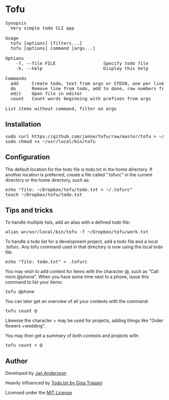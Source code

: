 Tofu
====

<pre>
Synopsis
  Very simple todo CLI app

Usage
  tofu [options] [filters...]
  tofu [options] command [args...]

Options
    -f, --file FILE                  Specify todo file
    -h, --help                       Display this help

Commands
  add     Create todo, text from args or STDIN, one per line
  do      Remove line from todo, add to done, row numbers from args
  edit    Open file in editor
  count   Count words beginning with prefixes from args

List items without command, filter on args
</pre>

Installation
------------
<pre>
sudo curl https://github.com/janne/tofu/raw/master/tofu > ~/usr/local/bin/tofu
sudo chmod +x ~/usr/local/bin/tofu
</pre>

Configuration
-------------
The default location for the todo file is todo.txt in the home directory. If
another location is preferred, create a file called ".tofurc" in the current
directory or the home directory, such as:

<pre>
echo "file: ~/Dropbox/tofu/todo.txt > ~/.tofurc"
touch ~/Dropbox/tofu/todo.txt
</pre>

Tips and tricks
---------------
To handle multiple lists, add an alias with a defined todo file:

<pre>
alias w=/usr/local/bin/tofu -f ~/Dropbox/tofu/work.txt
</pre>

To handle a todo list for a development project, add a todo file and a local
.tofurc. Any tofu command used in that directory is now using the local todo file.

<pre>
echo "file: todo.txt" > .tofurc
</pre>

You may wish to add context for items with the character @, such as "Call mom
@phone". When you have some time next to a phone, issue this command to list
your items:

<pre>
tofu @phone
</pre>

You can later get an overview of all your contexts with the command:

<pre>
tofu count @
</pre>

Likewise the character + may be used for projects, adding things like "Order
flowers +wedding".

You may then get a summary of both contexts and projects with:

<pre>
tofu count + @
</pre>

Author
------
Developed by [Jan Andersson](http://www.github.com/janne)

Heavily influenced by [Todo.txt by Gina Trapani](http://todotxt.com/)

Licensed under the [MIT License](http://www.opensource.org/licenses/mit-license.php)
